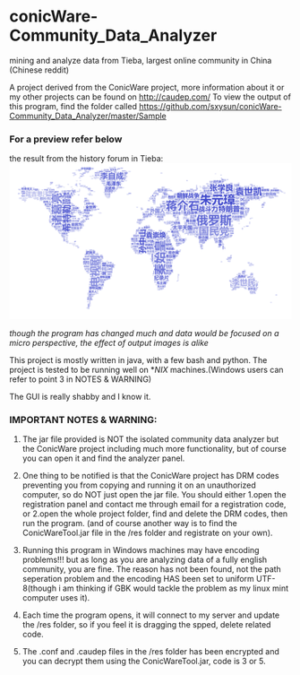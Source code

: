 # conicWare-Community_Data_Analyzer
mining and analyze data from Tieba, largest online community in China (Chinese reddit)

A project derived from the ConicWare project, more information about it or my other projects can be found on http://caudep.com/
To view the output of this program, find the folder called https://github.com/sxysun/conicWare-Community_Data_Analyzer/master/Sample 

### For a preview refer below 
the result from the history forum in Tieba:
![](Sample/a.png)

*though the program has changed much and data would be focused on a micro perspective, the effect of output images is alike*

This project is mostly written in java, with a few bash and python. The project is tested to be running well on **NIX* machines.(Windows users can refer to point 3 in NOTES & WARNING)

The GUI is really shabby and I know it.

### IMPORTANT NOTES & WARNING:

1. The jar file provided is NOT the isolated community data analyzer but the ConicWare project including much more functionality, but of course you can open it and find the analyzer panel. 

2. One thing to be notified is that the ConicWare project has DRM codes preventing you from copying and running it on an unauthorized computer, so do NOT just open the jar file. You should either 1.open the registration panel and contact me through email for a registration code, or 2.open the whole project folder, find and delete the DRM codes, then run the program. (and of course another way is to find the ConicWareTool.jar file in the /res folder and registrate on your own).

3. Running this program in Windows machines may have encoding problems!!! but as long as you are analyzing data of a fully english community, you are fine. The reason has not been found, not the path seperation problem and the encoding HAS been set to uniform UTF-8(though i am thinking if GBK would tackle the problem as my linux mint computer uses it).

4. Each time the program opens, it will connect to my server and update the /res folder, so if you feel it is dragging the spped, delete related code.

5. The .conf and .caudep files in the /res folder has been encrypted and you can decrypt them using the ConicWareTool.jar, code is 3 or 5.
